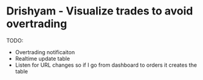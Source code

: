 # Drishyam - Visualize trades to avoid overtrading

TODO:
- Overtrading notificaiton
- Realtime update table
- Listen for URL changes so if I go from dashboard to orders it creates the table